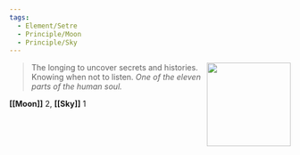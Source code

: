 ```yaml
---
tags:
  - Element/Setre
  - Principle/Moon
  - Principle/Sky
---
```


<div style="float: right; padding-left: 10px;"><img src="/Elements of the Soul/files/undiscovered.png" width=150 width=100 style="margin:0" /></div>

> The longing to uncover secrets and histories. Knowing when not to listen. *One of the eleven parts of the human soul.*

**[[Moon]]** 2, **[[Sky]]** 1